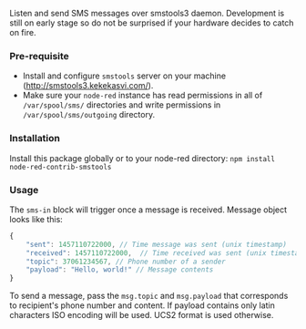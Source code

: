 Listen and send SMS messages over smstools3 daemon. 
Development is still on early stage so do not be surprised if your hardware 
decides to catch on fire.

### Pre-requisite
 - Install and configure `smstools` server on your machine (<http://smstools3.kekekasvi.com/>).
 - Make sure your `node-red` instance has read permissions in 
all of `/var/spool/sms/` directories and write permissions in
`/var/spool/sms/outgoing` directory.

### Installation
 Install this package globally or to your node-red directory:
```npm install node-red-contrib-smstools```

### Usage
The `sms-in` block will trigger once a message is received. Message object looks like this:
```javascript
{
    "sent": 1457110722000, // Time message was sent (unix timestamp)
    "received": 1457110722000,  // Time received was sent (unix timestamp)
    "topic": 37061234567, // Phone number of a sender
    "payload": "Hello, world!" // Message contents
}
```

To send a message, pass the `msg.topic` and `msg.payload` that corresponds
to recipient's phone number and content. If payload contains only latin
characters ISO encoding will be used. UCS2 format is used otherwise.